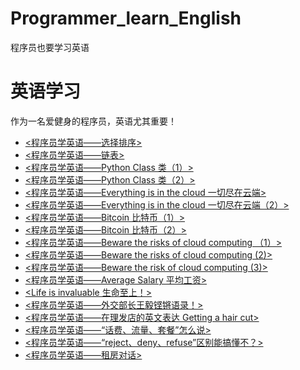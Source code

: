 # Programmer_learn_English
程序员也要学习英语

# 英语学习

作为一名爱健身的程序员，英语尤其重要！

- [<程序员学英语——选择排序>](https://zhuanlan.zhihu.com/p/127146209)
- [<程序员学英语——链表>](https://zhuanlan.zhihu.com/p/129215878)
- [<程序员学英语——Python Class 类（1）>](https://zhuanlan.zhihu.com/p/133093986)
- [<程序员学英语——Python Class 类（2）>](https://zhuanlan.zhihu.com/p/133907159)
- [<程序员学英语——Everything is in the cloud 一切尽在云端>](https://zhuanlan.zhihu.com/p/135838794)
- [<程序员学英语——Everything is in the cloud 一切尽在云端（2）>](https://zhuanlan.zhihu.com/p/136354262)
- [<程序员学英语——Bitcoin 比特币（1）>](https://zhuanlan.zhihu.com/p/136842213)
- [<程序员学英语——Bitcoin 比特币（2）>](https://zhuanlan.zhihu.com/p/137877632)
- [<程序员学英语——Beware the risks of cloud computing （1）>](https://zhuanlan.zhihu.com/p/139562929)
- [<程序员学英语——Beware the risks of cloud computing (2)>](https://zhuanlan.zhihu.com/p/140707654)
- [<程序员学英语——Beware the risk of cloud computing (3)>](https://zhuanlan.zhihu.com/p/141508005)
- [<程序员学英语——Average Salary 平均工资>](https://zhuanlan.zhihu.com/p/142971551)
- [<Life is invaluable 生命至上！>](https://zhuanlan.zhihu.com/p/144635299)
- [<程序员学英语——外交部长王毅铿锵语录！>](https://zhuanlan.zhihu.com/p/144970733)
- [<程序员学英语——在理发店的英文表达 Getting a hair cut>](https://www.toutiao.com/i6835037787104739853/)
- [<程序员学英语——“话费、流量、套餐”怎么说>](https://www.toutiao.com/i6836164855452402183/)
- [<程序员学英语——“reject、deny、refuse”区别能搞懂不？>](https://www.toutiao.com/i6836173638429835780/)
- [<程序员学英语——租房对话>](https://www.toutiao.com/i6838363282437308942/)
